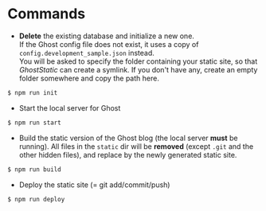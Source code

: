 # Commands

- **Delete** the existing database and initialize a new one.   
If the Ghost config file does not exist, it uses a copy of `config.development_sample.json` instead.  
You will be asked to specify the folder containing your static site, so that *GhostStatic* can create a symlink. If you don't have any, create an empty folder somewhere and copy the path here.
```bash
$ npm run init
```

- Start the local server for Ghost
```bash
$ npm run start
```

- Build the static version of the Ghost blog (the local server **must** be running). All files in the `static` dir will be **removed** (except `.git` and the other hidden files), and replace by the newly generated static site.
```bash
$ npm run build
```

- Deploy the static site (= git add/commit/push)
```bash
$ npm run deploy
```
